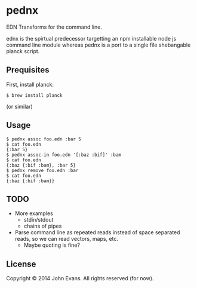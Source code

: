 # pednx

EDN Transforms for the command line.

ednx is the spirtual predecessor targetting an npm installable node js command
line module whereas pednx is a port to a single file shebangable planck script.

## Prequisites

First, install planck:

```
$ brew install planck
```

(or similar)

## Usage

```
$ pednx assoc foo.edn :bar 5
$ cat foo.edn
{:bar 5}
$ pednx assoc-in foo.edn '[:baz :bif]' :bam
$ cat foo.edn
{:baz {:bif :bam}, :bar 5}
$ pednx remove foo.edn :bar
$ cat foo.edn
{:baz {:bif :bam}}
```

## TODO

- More examples
  - stdin/stdout
  - chains of pipes
- Parse command line as repeated reads instead of space separated reads, so we
  can read vectors, maps, etc.
  - Maybe quoting is fine?

## License

Copyright © 2014 John Evans.  All rights reserved (for now).
